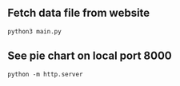 ## Fetch data file from website

`python3 main.py`

## See pie chart on local port 8000

`python -m http.server`
